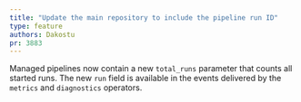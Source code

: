 ```yaml
---
title: "Update the main repository to include the pipeline run ID"
type: feature
authors: Dakostu
pr: 3883
---
```


Managed pipelines now contain a new `total_runs` parameter that counts all
started runs. The new `run` field is available in the events delivered by the
`metrics` and `diagnostics` operators.
